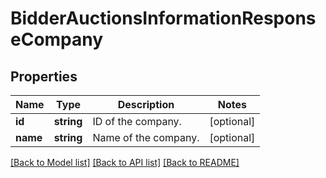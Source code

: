 # BidderAuctionsInformationResponseCompany

## Properties
Name | Type | Description | Notes
------------ | ------------- | ------------- | -------------
**id** | **string** | ID of the company. | [optional] 
**name** | **string** | Name of the company. | [optional] 

[[Back to Model list]](../README.md#documentation-for-models) [[Back to API list]](../README.md#documentation-for-api-endpoints) [[Back to README]](../README.md)


